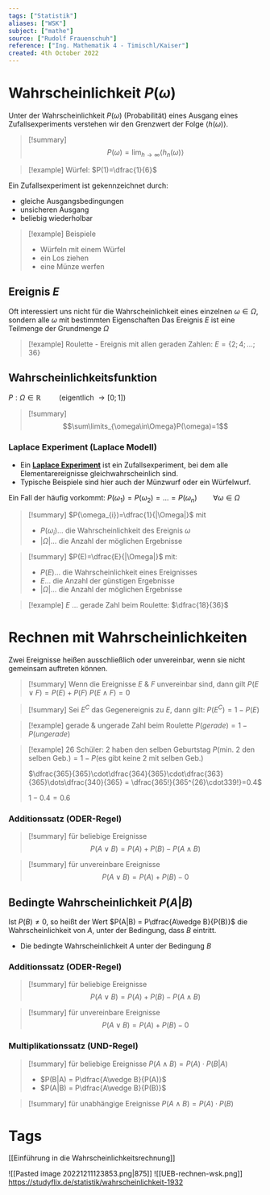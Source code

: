 ```yaml
---
tags: ["Statistik"]
aliases: ["WSK"]
subject: ["mathe"]
source: ["Rudolf Frauenschuh"]
reference: ["Ing. Mathematik 4 - Timischl/Kaiser"]
created: 4th October 2022
---
```


# Wahrscheinlichkeit $P(\omega)$
Unter der Wahrscheinlichkeit $P(\omega)$ (Probabilität) eines Ausgang eines Zufallsexperiments verstehen wir den Grenzwert der Folge $\langle h(\omega)\rangle$.

>[!summary] $$P(\omega)=\lim_{h\rightarrow\infty}\langle h_{n}(\omega)\rangle$$

> [!example] Würfel: $P(1)=\dfrac{1}{6}$

Ein Zufallsexperiment ist gekennzeichnet durch:
- gleiche Ausgangsbedingungen
- unsicheren Ausgang
- beliebig wiederholbar

>[!example] Beispiele
> - Würfeln mit einem Würfel
> - ein Los ziehen
> - eine Münze werfen

## Ereignis $E$
Oft interessiert uns nicht für die Wahrscheinlichkeit eines einzelnen $\omega\in\Omega$, sondern alle $\omega$ mit bestimmten Eigenschaften
Das Ereignis $E$ ist eine Teilmenge der Grundmenge $\Omega$

>[!example] Roulette - Ereignis mit allen geraden Zahlen: $E=\{2;4;\dots;36\}$

## Wahrscheinlichkeitsfunktion
$P: \Omega\in\mathbb{R}\qquad$ (eigentlich $\rightarrow[0;1]$)

> [!summary] $$\sum\limits_{\omega\in\Omega}P(\omega)=1$$

### Laplace Experiment (Laplace Modell)
- Ein **[Laplace Experiment](https://studyflix.de/statistik/laplace-experiment-1109)** ist ein Zufallsexperiment, bei dem alle Elementarereignisse gleichwahrscheinlich sind.
- Typische Beispiele sind hier auch der Münzwurf oder ein Würfelwurf.

Ein Fall der häufig vorkommt: $P(\omega_{1})=P(\omega_{2})=\dots=P(\omega_{n})\qquad\forall\omega\in\Omega$

>[!summary] $P(\omega_{i})=\dfrac{1}{|\Omega|}$
>mit
> - $P(\omega_{i})\dots$ die Wahrscheinlichkeit des Ereignis $\omega$
> - $|\Omega|\dots$ die Anzahl der möglichen Ergebnisse 

>[!summary] $P(E)=\dfrac{E}{|\Omega|}$
> mit:
> - $P(E)\dots$ die Wahrscheinlichkeit eines Ereignisses
> - $E\dots$ die Anzahl der günstigen Ergebnisse
> - $|\Omega|\dots$ die Anzahl der möglichen Ergebnisse 

> [!example] $E$ … gerade Zahl beim Roulette: $\dfrac{18}{36}$
 
# Rechnen mit Wahrscheinlichkeiten
Zwei Ereignisse heißen ausschließlich oder unvereinbar, wenn sie nicht gemeinsam auftreten können.

>[!summary] Wenn die Ereignisse $E$ & $F$ unvereinbar sind, dann gilt
>$P(E\vee F)=P(E)+P(F)$
>$P(E\wedge F)=0$
>

>[!summary] Sei $E^C$ das Gegenereignis zu $E$, dann gilt:
> $P(E^C)=1-P(E)$

>[!example] gerade & ungerade Zahl beim Roulette
> $P(gerade) = 1-P(ungerade)$

 >[!example] 26 Schüler: 2 haben den selben Geburtstag
> $P(\text{min. 2 den selben Geb.}) = 1-P(\text{es gibt keine 2 mit selben Geb.})$
> 
> $\dfrac{365}{365}\cdot\dfrac{364}{365}\cdot\dfrac{363}{365}\dots\dfrac{340}{365} = \dfrac{365!}{365^{26}\cdot339!}=0.4$
> 
> $1-0.4=0.6$

### Additionssatz (ODER-Regel)

> [!summary] für beliebige Ereignisse
> $$P(A\vee B) = P(A) + P(B) - P(A\wedge B)$$

>[!summary] für unvereinbare Ereignisse
> $$P(A\vee B) = P(A) + P(B) - 0$$
## Bedingte Wahrscheinlichkeit $P(A|B)$

Ist $P(B)\neq 0$, so heißt der Wert  $P(A|B) = P\dfrac{A\wedge B}{P(B)}$ die Wahrscheinlichkeit von $A$, unter der Bedingung, dass $B$ eintritt.
- Die bedingte Wahrscheinlichkeit $A$ unter der Bedingung $B$

### Additionssatz (ODER-Regel)

> [!summary] für beliebige Ereignisse
> $$P(A\vee B) = P(A) + P(B) - P(A\wedge B)$$

>[!summary] für unvereinbare Ereignisse
> $$P(A\vee B) = P(A) + P(B) - 0$$

### Multiplikationssatz (UND-Regel)

>[!summary] für beliebige Ereignisse
> $P(A\wedge B)=P(A)\cdot P(B|A)$
> - $P(B|A) = P\dfrac{A\wedge B}{P(A)}$
> - $P(A|B) = P\dfrac{A\wedge B}{P(B)}$

>[!summary] für unabhängige Ereignisse
> $P(A\wedge B)=P(A)\cdot P(B)$


# Tags
[[Einführung in die Wahrscheinlichkeitsrechnung]]

![[Pasted image 20221211123853.png|875]]
![[UEB-rechnen-wsk.png]]
https://studyflix.de/statistik/wahrscheinlichkeit-1932